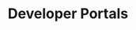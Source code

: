 ---
title: Developer Portals
weight: 300
url: /nginx-management-suite/acm/how-to/devportals/
layout: "acm-eos-list"
---
